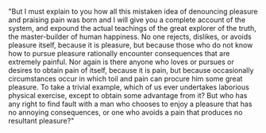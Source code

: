 "But I must explain to you how all this mistaken idea of denouncing pleasure and praising pain
 was born and I will give you a complete account of the system, and expound the actual
 teachings of the great explorer of the truth, the master-builder of human happiness. 
 No one rejects, dislikes, or avoids pleasure itself, because it is pleasure, but because
 those who do not know how to pursue pleasure rationally encounter consequences that are
 extremely painful. Nor again is there anyone who loves or pursues or desires to obtain pain of
 itself, because it is pain, but because occasionally circumstances occur in which toil and 
 pain can procure him some great pleasure. To take a trivial example, which of us ever 
 undertakes laborious physical exercise, except to obtain some advantage from it? But who
 has any right to find fault with a man who chooses to enjoy a pleasure that has no 
 annoying consequences, or one who avoids a pain that produces no resultant pleasure?"